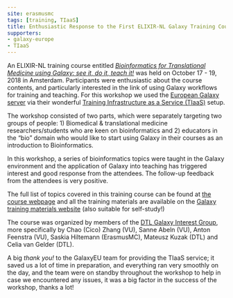 ```yaml
---
site: erasmusmc
tags: [training, TIaaS]
title: Enthusiastic Response to the First ELIXIR-NL Galaxy Training Course in the Netherlands
supporters:
- galaxy-europe
- TIaaS
---
```



An ELIXIR-NL training course entitled [*Bioinformatics for Translational Medicine using Galaxy: see it, do it, teach it!*](https://www.biosb.nl/education/course-portfolio/bioinformatics-for-translational-medicine-using-galaxy/) was held on October 17 - 19, 2018 in Amsterdam. Participants were enthusiastic about the course contents, and particularly interested in the link of using Galaxy workflows for training and teaching. For this workshop we used the [European Galaxy server](https://usegalaxy.eu) via their wonderful [Training Infrastructure as a Service (TIaaS)](https://galaxyproject.eu/tiaas) setup.

The workshop consisted of two parts, which were separately targeting two groups of people: 1) Biomedical & translational medicine researchers/students who are keen on bioinformatics and 2) educators in the “bio” domain who would like to start using Galaxy in their courses as an introduction to Bioinformatics.

In this workshop, a series of bioinformatics topics were taught in the Galaxy environment and the application of Galaxy into teaching has triggered interest and good response from the attendees. The follow-up feedback from the attendees is very positive.

The full list of topics covered in this training course can be found at [the course webpage](https://galaxy-2018.bioinformatician.science) and all the training materials are available on the [Galaxy training materials website](https://training.galaxyproject.org) (also suitable for self-study!)

The course was organized by members of the [DTL Galaxy Interest Group](https://www.dtls.nl/community/interest-groups/galaxy-interest-group/), more specifically by Chao (Cico) Zhang (VU), Sanne Abeln (VU), Anton Feenstra (VU), Saskia Hiltemann (ErasmusMC), Mateusz Kuzak (DTL) and Celia van Gelder (DTL).

A big *thank you!* to the GalaxyEU team for providing the TIaaS service; it saved us a lot of time in preparation, and everything ran very smoothly on the day, and the team were on standby throughout the workshop to help in case we encountered any issues, it was a big factor in the success of the workshop, thanks a lot!


